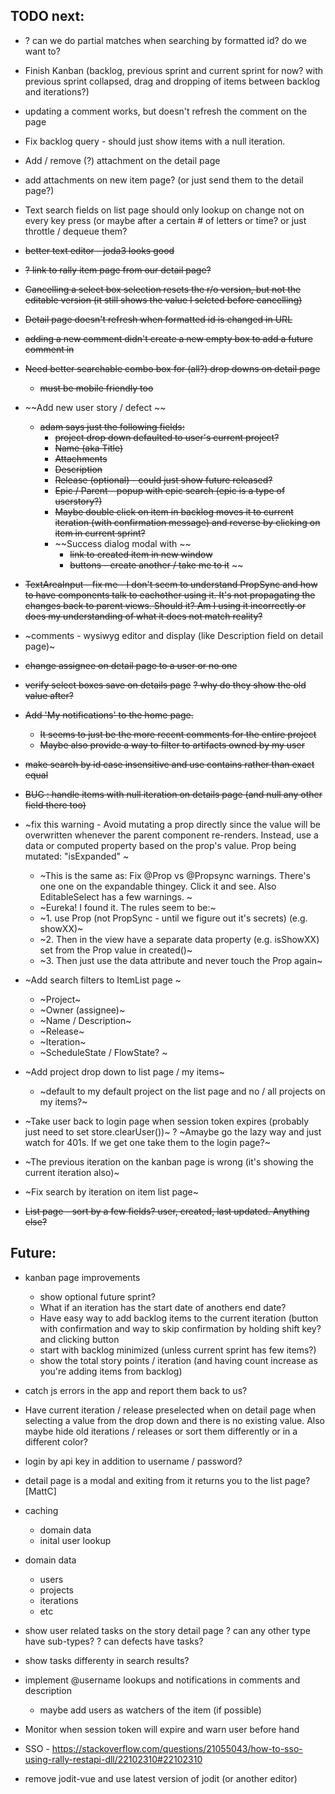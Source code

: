 
## TODO next:

- ? can we do partial matches when searching by formatted id? do we want to?

- Finish Kanban (backlog, previous sprint and current sprint for now? with previous sprint collapsed, drag and dropping of items between backlog and iterations?)

- updating a comment works, but doesn't refresh the comment on the page
- Fix backlog query - should just show items with a null iteration. 

- Add / remove (?) attachment on the detail page 
- add attachments on new item page? (or just send them to the detail page?)

- Text search fields on list page should only lookup on change not on every key press (or maybe after a certain # of letters or time? or just throttle / dequeue them?




- ~~better text editor - joda3 looks good~~
- ~~? link to rally item page from our detail page?~~
- ~~Cancelling a select box selection resets the r/o version, but not the editable version (it still shows the value I selcted before cancelling)~~
- ~~Detail page doesn't refresh when formatted id is changed in URL~~
- ~~adding a new comment didn't create a new empty box to add a future comment in~~
- ~~Need better searchable combo box for (all?) drop downs on detail page~~
    - ~~must be mobile friendly too~~
- ~~Add new user story / defect ~~
    - ~~adam says just the following fields:~~
       - ~~project drop down defaulted to user's current project?~~
       - ~~Name (aka Title)~~
       - ~~Attachments~~
       - ~~Description~~
       - ~~Release (optional) - could just show future released?~~
       - ~~Epic / Parent - popup  with epic search (epic is a type of userstory?)~~
       - ~~Maybe double click on item in backlog moves it to current iteration (with confirmation message) and reverse by clicking on item in current sprint?~~
       - ~~Success dialog modal with ~~
           - ~~link to created item in new window~~
           - ~~buttons - create another / take me to it~~
~~
- ~~TextAreaInput - fix me - I don't seem to understand PropSync and how to have components talk to eachother using it. It's not propagating the changes back to parent views. Should it? Am I using it incorrectly or does my understanding of what it does not match reality?~~
- ~comments - wysiwyg editor and display (like Description field on detail page)~
- ~~change assignee on detail page to a user or no one~~
- ~~verify select boxes save on details page~~
  ~~? why do they show the old value after?~~
- ~~Add 'My notifications' to the home page.~~
    - ~~It seems to just be the more recent comments for the entire project~~
    - ~~Maybe also provide a way to filter to artifacts owned by my user~~
- ~~make search by id case insensitive and use contains rather than exact equal~~
- ~~BUG : handle items with null iteration on details page (and null any other field there too)~~

- ~fix this warning - Avoid mutating a prop directly since the value will be overwritten whenever the parent component re-renders. Instead, use a data or computed property based on the prop's value. Prop being mutated: "isExpanded" ~
    - ~This is the same as: Fix @Prop vs @Propsync warnings. There's one one on the expandable thingey. Click it and see. Also EditableSelect has a few warnings. ~
   - ~Eureka! I found it. The rules seem to be:~
   - ~1. use Prop (not PropSync - until we figure out it's secrets) (e.g. showXX)~
   - ~2. Then in the view have a separate data property (e.g. isShowXX) set from the Prop value in created()~
   - ~3. Then just use the data attribute and never touch the Prop again~

- ~Add search filters to ItemList page ~
  - ~Project~
  - ~Owner (assignee)~
  - ~Name / Description~
  - ~Release~
  - ~Iteration~
  - ~ScheduleState / FlowState? ~

- ~Add project drop down to list page / my items~
    - ~default to my default project on the list page and no / all projects on my items?~

- ~Take user back to login page when session token expires (probably just need to set store.clearUser())~
    ? ~Amaybe go the lazy way and just watch for 401s. If we get one take them to the login page?~
- ~The previous iteration on the kanban page is wrong (it's showing the current iteration also)~
- ~Fix search by iteration on item list page~
- ~~List page - sort by a few fields? user, created, last updated. Anything else?~~



## Future:

- kanban page improvements
   - show optional future sprint? 
   - What if an iteration has the start date of anothers end date?
   - Have easy way to add backlog items to the current iteration (button with confirmation and way to skip confirmation by holding shift key? and clicking button
   - start with backlog minimized (unless current sprint has few items?)
   - show the total story points / iteration (and having count increase as you're adding items from backlog)

- catch js errors in the app and report them back to us?

- Have current iteration / release preselected when on detail page when selecting a value from the drop down and there is no existing value. Also maybe hide old iterations / releases or sort them differently or in a different color? 

- login by api key in addition to username / password?
- detail page is a modal and exiting from it returns you to the list page? [MattC]
- caching
    - domain data
    - inital user lookup
- domain data 
    - users
    - projects 
    - iterations
    - etc
- show user related tasks on the story detail page
   ? can any other type have sub-types? 
   ? can defects have tasks?
- show tasks differenty in search results?   
- implement @username lookups and notifications in comments and description
   - maybe add users as watchers of the item (if possible)
- Monitor when session token will expire and warn user before hand
- SSO - https://stackoverflow.com/questions/21055043/how-to-sso-using-rally-restapi-dll/22102310#22102310
- remove jodit-vue and use latest version of jodit (or another editor)

  
